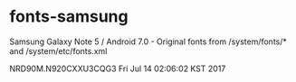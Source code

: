 # fonts-samsung
Samsung Galaxy Note 5 / Android 7.0 - Original fonts from /system/fonts/* and /system/etc/fonts.xml 

NRD90M.N920CXXU3CQG3
Fri Jul 14 02:06:02 KST 2017